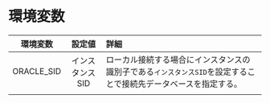 # 環境変数

|環境変数|設定値|詳細|
|:-:|:-:|:-|
|ORACLE_SID|インスタンスSID|ローカル接続する場合にインスタンスの識別子である`インスタンスSID`を設定することで接続先データベースを指定する。|
||||